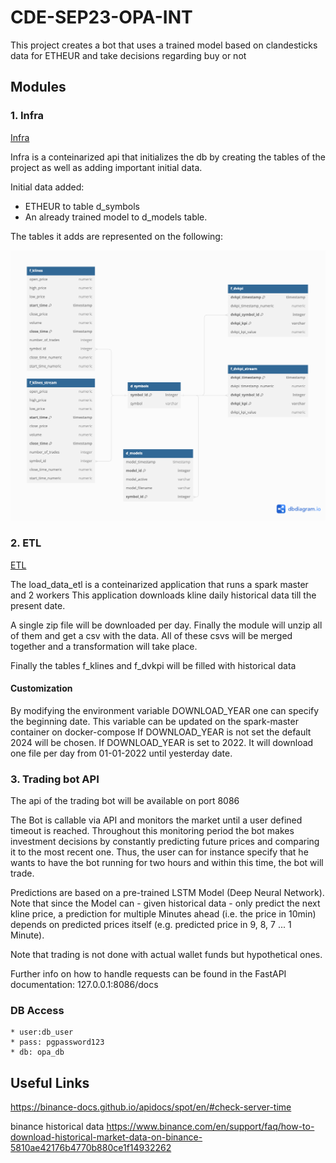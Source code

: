 # CDE-SEP23-OPA-INT

This project creates a bot that uses a trained model based on clandesticks data for ETHEUR and take decisions regarding buy or not


## Modules

### 1. Infra
[Infra](src/infra/)

Infra is a conteinarized api that initializes the db by creating the tables of the project as well as adding important initial data.

Initial data added:
- ETHEUR to table d_symbols
- An already trained model to d_models table. 

The tables it adds are represented on the following:

![DB Schema](docs/Opa.png)


### 2. ETL
[ETL](src/load_data_etl/)

The load_data_etl is a conteinarized application that runs a spark master and 2 workers
This application downloads kline daily historical data till the present date. 

A single zip file will be downloaded per day. 
Finally the module will unzip all of them and get a csv with the data.
All of these csvs will be merged together and a transformation will take place.

Finally the tables f_klines and f_dvkpi will be filled with historical data

#### Customization

By modifying the environment variable DOWNLOAD_YEAR one can specify the beginning date.
This variable can be updated on the spark-master container on docker-compose
If DOWNLOAD_YEAR is not set the default 2024 will be chosen.
If DOWNLOAD_YEAR is set to 2022. It will download one file per day from 01-01-2022 until yesterday date.

### 3. Trading bot API

The api of the trading bot will be available on port 8086

The Bot is callable via API and monitors the market until a user defined timeout is reached. Throughout this monitoring 
period the bot makes investment decisions by constantly predicting future prices and comparing it to the most recent one.
Thus, the user can for instance specify that he wants to have the bot running for two hours and within this time, the bot will trade.

Predictions are based on a pre-trained LSTM Model (Deep Neural Network). Note that since the Model can - given historical data - only 
predict the next kline price, a prediction for multiple Minutes ahead (i.e. the price in 10min) depends on predicted prices 
itself (e.g. predicted price in 9, 8, 7 ... 1 Minute).

Note that trading is not done with actual wallet funds but hypothetical ones.

Further info on how to handle requests can be found in the FastAPI documentation: 127.0.0.1:8086/docs

### DB Access
    * user:db_user 
    * pass: pgpassword123 
    * db: opa_db
    

## Useful Links
https://binance-docs.github.io/apidocs/spot/en/#check-server-time

binance historical data
https://www.binance.com/en/support/faq/how-to-download-historical-market-data-on-binance-5810ae42176b4770b880ce1f14932262